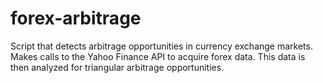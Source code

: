 # forex-arbitrage
Script that detects arbitrage opportunities in currency exchange markets.
Makes calls to the Yahoo Finance API to acquire forex data. This data is then analyzed for triangular arbitrage opportunities.
